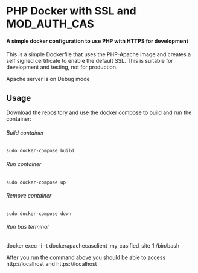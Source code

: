 # PHP Docker with SSL and MOD_AUTH_CAS

#### A simple docker configuration to use PHP with HTTPS for development

This is a simple Dockerfile that uses the PHP-Apache image and creates a self
signed certificate to enable the default SSL. This is suitable for development
and testing, not for production.

Apache server is on Debug mode


## Usage

Download the repository and use the docker compose to build and run the
container:

###### Build container
```
sudo docker-compose build
```
###### Run container
```
sudo docker-compose up
```

###### Remove container
```
sudo docker-compose down
```

###### Run bas terminal

docker exec -i -t dockerapachecasclient_my_casified_site_1 /bin/bash

After you run the command above you should be able to access http://localhost
and https://localhost

